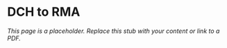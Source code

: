 #    DCH to RMA

_This page is a placeholder. Replace this stub with your content or link to a PDF._
